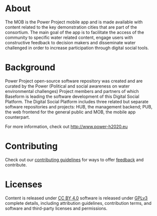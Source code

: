 # About

The MOB is the Power Project mobile app and is made available with content related to the key demonstration cities that are part of the consortium. The main goal of the app is to facilitate the access of the community to specific water related content, engage users with constructive feedback to decision makers and disseminate water challenged in order to increase participation through digital social tools.

# Background

Power Project open-source software repository was created and are curated by the Power (Political and social awareness on water environmental challenges) Project members and partners of which Baseform is leading the software development of this Digital Social Platform. The Digital Social Platform includes three related but separate software repositories and projects: HUB, the management backend; PUB, the web frontend for the general public and MOB, the mobile app counterpart. 

For more information, check out http://www.power-h2020.eu

# Contributing

Check out our [contributing guidelines](https://github.com/power-baseform/DSP-MOB/blob/master/CONTRIBUTING.md) for ways to offer [feedback](https://bugzilla.baseform.com/) and contribute.

# Licenses

Content is released under [CC BY 4.0](https://creativecommons.org/licenses/by/4.0/) software is released under [GPLv3](https://choosealicense.com/licenses/gpl-3.0/) complete details, including attribution guidelines, contribution terms, and software and third-party licenses and permissions.
